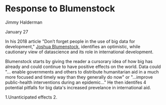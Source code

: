 # Response to Blumenstock
Jimmy Halderman

January 27


In his 2018 article "Don’t forget people in the use of big data for development," [Joshua Blumenstock](http://www.jblumenstock.com), identifies an optimistic, while cautionary view of datascience and its role in international development.

Blumenstock starts by giving the reader a cursorary idea of how big has already and could continue to have positive effects on the world. Data could "... enable governments and others to distribute humanitarian aid in a much more focused and timely way than they generally do now" or "...improve public-health interventions during an epidemic..." He then identifes 4 potential pitfalls for big data's increased prevelance in international aid.  

1.Unanticipated effects
2.
